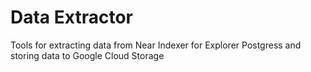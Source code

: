 # Data Extractor
Tools for extracting data from Near Indexer for Explorer Postgress and storing data to Google Cloud Storage
